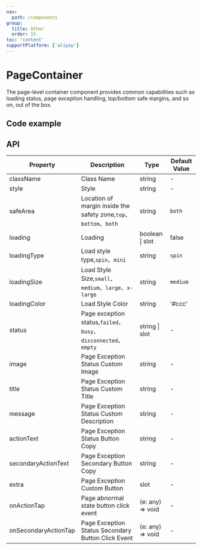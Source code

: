 ```yaml
---
nav:
  path: /components
group:
  title: Other
  order: 15
toc: 'content'
supportPlatform: ['alipay']
---
```


# PageContainer

<!-- <code src="../../docs/components/compatibility.tsx" inline="true"></code> -->

The page-level container component provides common capabilities such as loading status, page exception handling, top/bottom safe margins, and so on, out of the box.

## Code example

<code src='../../demo/pages/PageContainer/index'></code>

## API

| Property             | Description                                                       | Type             | Default Value |
| -------------------- | ----------------------------------------------------------------- | ---------------- | ------------- |
| className            | Class Name                                                        | string           | -             |
| style                | Style                                                             | string           | -             |
| safeArea             | Location of margin inside the safety zone,`top`、`bottom`、`both` | string           | `both`        |
| loading              | Loading                                                           | boolean \| slot  | false         |
| loadingType          | Load style type,`spin`、`mini`                                    | string           | `spin`        |
| loadingSize          | Load Style Size,`small`、`medium`、`large`、`x-large`             | string           | `medium`      |
| loadingColor         | Load Style Color                                                  | string           | '#ccc'        |
| status               | Page exception status,`failed`、`busy`、`disconnected`、`empty`   | string \| slot   | -             |
| image                | Page Exception Status Custom Image                                | string           | -             |
| title                | Page Exception Status Custom Title                                | string           | -             |
| message              | Page Exception Status Custom Description                          | string           | -             |
| actionText           | Page Exception Status Button Copy                                 | string           | -             |
| secondaryActionText  | Page Exception Secondary Button Copy                              | string           | -             |
| extra                | Page Exception Custom Button                                      | slot             | -             |
| onActionTap          | Page abnormal state button click event                            | (e: any) => void | -             |
| onSecondaryActionTap | Page Exception Status Secondary Button Click Event                | (e: any) => void | -             |

